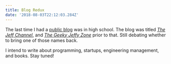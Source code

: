 ```yaml
---
title: Blog Redux
date: '2018-08-03T22:12:03.284Z'
---
```


The last time I had a [public blog](https://web.archive.org/web/20090227035418/http://jeffchan.org:80/) was in high school. The blog was titled [_The Jeff Channel_](https://web.archive.org/web/20060613060009/http://jeffchan.org:80/), and [_The Geeky Jeffy Zone_](https://web.archive.org/web/20060210182733/http://jeff.rsbandb.com:80/) prior to that. Still debating whether to bring one of those names back.

I intend to write about programming, startups, engineering management, and books. Stay tuned!
